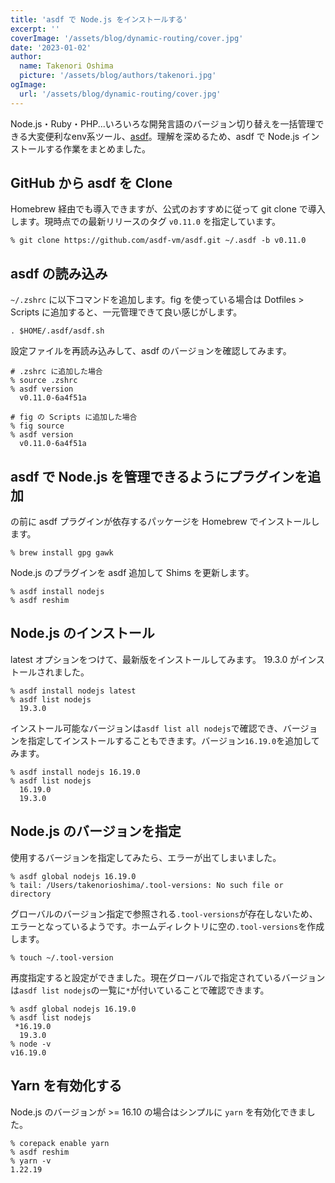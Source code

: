 ```yaml
---
title: 'asdf で Node.js をインストールする'
excerpt: ''
coverImage: '/assets/blog/dynamic-routing/cover.jpg'
date: '2023-01-02'
author:
  name: Takenori Oshima
  picture: '/assets/blog/authors/takenori.jpg'
ogImage:
  url: '/assets/blog/dynamic-routing/cover.jpg'
---
```


Node.js・Ruby・PHP...いろいろな開発言語のバージョン切り替えを一括管理できる大変便利なenv系ツール、[asdf](https://asdf-vm.com/)。理解を深めるため、asdf で Node.js インストールする作業をまとめました。

## GitHub から asdf を Clone

Homebrew 経由でも導入できますが、公式のおすすめに従って git clone で導入します。現時点での最新リリースのタグ `v0.11.0` を指定しています。

```
% git clone https://github.com/asdf-vm/asdf.git ~/.asdf -b v0.11.0
```

## asdf の読み込み
`~/.zshrc` に以下コマンドを追加します。fig を使っている場合は Dotfiles > Scripts に追加すると、一元管理できて良い感じがします。

```
. $HOME/.asdf/asdf.sh
```

設定ファイルを再読み込みして、asdf のバージョンを確認してみます。

```
# .zshrc に追加した場合
% source .zshrc
% asdf version
  v0.11.0-6a4f51a
```

```
# fig の Scripts に追加した場合
% fig source
% asdf version
  v0.11.0-6a4f51a
```

## asdf で Node.js を管理できるようにプラグインを追加

の前に asdf プラグインが依存するパッケージを Homebrew でインストールします。

```
% brew install gpg gawk
```

Node.js のプラグインを asdf 追加して Shims を更新します。

```
% asdf install nodejs
% asdf reshim
```

## Node.js のインストール

latest オプションをつけて、最新版をインストールしてみます。 19.3.0 がインストールされました。

```
% asdf install nodejs latest
% asdf list nodejs
  19.3.0
```

インストール可能なバージョンは`asdf list all nodejs`で確認でき、バージョンを指定してインストールすることもできます。バージョン`16.19.0`を追加してみます。

```
% asdf install nodejs 16.19.0
% asdf list nodejs
  16.19.0
  19.3.0
```

## Node.js のバージョンを指定

使用するバージョンを指定してみたら、エラーが出てしまいました。

```
% asdf global nodejs 16.19.0
% tail: /Users/takenorioshima/.tool-versions: No such file or directory
```

グローバルのバージョン指定で参照される`.tool-versions`が存在しないため、エラーとなっているようです。ホームディレクトリに空の`.tool-versions`を作成します。

```
% touch ~/.tool-version
```

再度指定すると設定ができました。現在グローバルで指定されているバージョンは`asdf list nodejs`の一覧に`*`が付いていることで確認できます。

```
% asdf global nodejs 16.19.0
% asdf list nodejs
 *16.19.0
  19.3.0
% node -v
v16.19.0
```

## Yarn を有効化する

Node.js のバージョンが >= 16.10 の場合はシンプルに `yarn` を有効化できました。

```
% corepack enable yarn
% asdf reshim
% yarn -v
1.22.19
```

